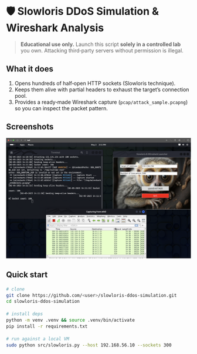 # 🛡️ Slowloris DDoS Simulation & Wireshark Analysis

> **Educational use only.** Launch this script **solely in a controlled lab** you own. Attacking third‑party servers without permission is illegal.

## What it does
1. Opens hundreds of half‑open HTTP sockets (Slowloris technique).  
2. Keeps them alive with partial headers to exhaust the target’s connection pool.  
3. Provides a ready‑made Wireshark capture (`pcap/attack_sample.pcapng`) so you can inspect the packet pattern.

## Screenshots
<img src="p2.png" width="700" alt="dash2">

## Quick start

```bash
# clone
git clone https://github.com/<user>/slowloris-ddos-simulation.git
cd slowloris-ddos-simulation

# install deps
python -m venv .venv && source .venv/bin/activate
pip install -r requirements.txt

# run against a local VM
sudo python src/slowloris.py --host 192.168.56.10 --sockets 300
